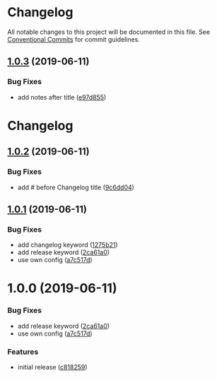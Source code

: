 # Changelog

All notable changes to this project will be documented in this file. See [Conventional Commits](https://conventionalcommits.org) for commit guidelines.

## [1.0.3](https://github.com/jedmao/semantic-release-npm-github-config/compare/v1.0.2...v1.0.3) (2019-06-11)


### Bug Fixes

* add notes after title ([e97d855](https://github.com/jedmao/semantic-release-npm-github-config/commit/e97d855))

# Changelog

## [1.0.2](https://github.com/jedmao/semantic-release-npm-github-config/compare/v1.0.1...v1.0.2) (2019-06-11)


### Bug Fixes

* add # before Changelog title ([9c6dd04](https://github.com/jedmao/semantic-release-npm-github-config/commit/9c6dd04))

## [1.0.1](https://github.com/jedmao/semantic-release-npm-github-config/compare/v1.0.0...v1.0.1) (2019-06-11)


### Bug Fixes

* add changelog keyword ([1275b21](https://github.com/jedmao/semantic-release-npm-github-config/commit/1275b21))
* add release keyword ([2ca61a0](https://github.com/jedmao/semantic-release-npm-github-config/commit/2ca61a0))
* use own config ([a7c517d](https://github.com/jedmao/semantic-release-npm-github-config/commit/a7c517d))

# 1.0.0 (2019-06-11)


### Bug Fixes

* add release keyword ([2ca61a0](https://github.com/jedmao/semantic-release-npm-github-config/commit/2ca61a0))
* use own config ([a7c517d](https://github.com/jedmao/semantic-release-npm-github-config/commit/a7c517d))


### Features

* initial release ([c818259](https://github.com/jedmao/semantic-release-npm-github-config/commit/c818259))
